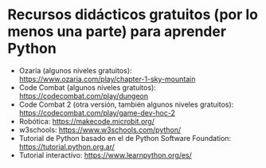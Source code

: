 # Recursos didácticos gratuitos (por lo menos una parte) para aprender Python

- Ozaria (algunos niveles gratuitos): https://www.ozaria.com/play/chapter-1-sky-mountain
- Code Combat (algunos niveles gratuitos): https://codecombat.com/play/dungeon
- Code Combat 2 (otra versión, también algunos niveles gratuitos): https://codecombat.com/play/game-dev-hoc-2
- Robótica: https://makecode.microbit.org/
- w3schools: https://www.w3schools.com/python/
- Tutorial de Python basado en el de Python Software Foundation: https://tutorial.python.org.ar/
- Tutorial interactivo: https://www.learnpython.org/es/
